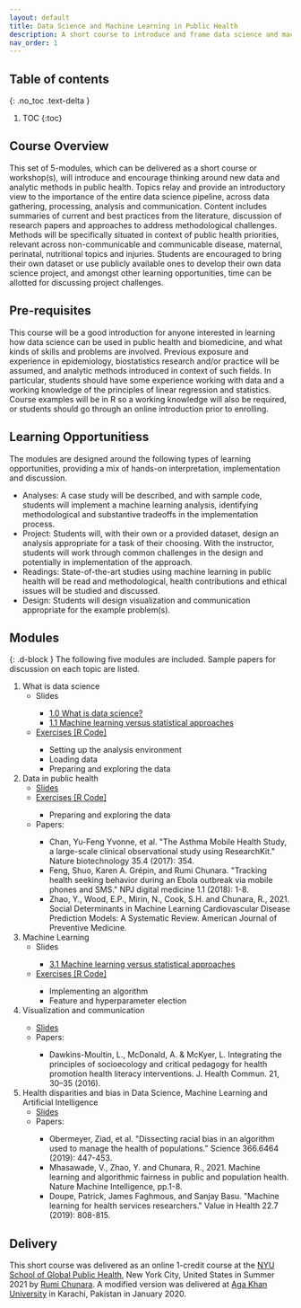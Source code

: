 ```yaml
---
layout: default
title: Data Science and Machine Learning in Public Health
description: A short course to introduce and frame data science and machine learning skills within the principles and priorities of public health.
nav_order: 1
---
```

## Table of contents
{: .no_toc .text-delta }

1. TOC
{:toc}

## Course Overview
This set of 5-modules, which can be delivered as a short course or workshop(s), will introduce and encourage thinking around new data and analytic methods in public health. Topics relay and provide an introductory view to the importance of the entire data science pipeline, across data gathering, processing, analysis and communication. Content includes summaries of current and best practices from the literature, discussion of research papers and approaches to address methodological challenges. Methods will be specifically situated in context of public health priorities, relevant across non-communicable and communicable disease, maternal, perinatal, nutritional topics and injuries. Students are encouraged to bring their own dataset or use publicly available ones to develop their own data science project, and amongst other learning opportunities, time can be allotted for discussing project challenges.

## Pre-requisites
This course will be a good introduction for anyone interested in learning how data science can be used in public health and biomedicine, and what kinds of skills and problems are involved. Previous exposure and experience in epidemiology, biostatistics research and/or practice will be assumed, and analytic methods introduced in context of such fields. In particular, students should have some experience working with data and a working knowledge of the principles of linear regression and statistics. Course examples will be in R so a working knowledge will also be required, or students should go through an online introduction prior to enrolling.

## Learning Opportunitiess
The modules are designed around the following types of learning opportunities, providing a mix of hands-on interpretation, implementation and discussion.
<ul>
<li>Analyses: A case study will be described, and with sample code, students will implement a machine learning analysis, identifying methodological and substantive tradeoffs in the implementation process.
</li>
<li>Project: Students will, with their own or a provided dataset, design an analysis appropriate for a task of their choosing. With the instructor, students will work through common challenges in the design and potentially in implementation of the approach.
</li>
<li>Readings: State-of-the-art studies using machine learning in public health will be read and methodological, health contributions and ethical issues will be studied and discussed.
</li>
<li>Design: Students will design visualization and communication appropriate for the example problem(s).
</li>
</ul>

## Modules
{: .d-block }
The following five modules are included. Sample papers for discussion on each topic are listed.

<ol>
  <li>What is data science
    <ul>
      <li>Slides</li>
	<ul>
	  <li><a href="https://newclasses.nyu.edu/access/content/group/7a825336-b658-4bab-ac71-1fb475203187/dsmlph_module1_intros.pdf">1.0 What is data science?</a></li>
	  <li><a href="https://newclasses.nyu.edu/access/content/group/7a825336-b658-4bab-ac71-1fb475203187/dsmlph_module2_mlstat.pdf">1.1 Machine learning versus statistical approaches </a></li>
	</ul>     
      <li><a href="https://newclasses.nyu.edu/portal/site/7a825336-b658-4bab-ac71-1fb475203187/tool/f2baf468-bc79-413e-840c-74d2fc6f66f8?panel=Main#">Exercises [R Code]</a></li>
   	<ul>
          <li> Setting up the analysis environment </li>
          <li> Loading data </li>
          <li> Preparing and exploring the data </li>
        </ul>
    </ul>
  </li>
  <li>Data in public health
    <ul>
     <li><a href="https://newclasses.nyu.edu/portal/site/7a825336-b658-4bab-ac71-1fb475203187">Slides</a></li>
     <li><a href="https://newclasses.nyu.edu/portal/site/7a825336-b658-4bab-ac71-1fb475203187/tool/f2baf468-bc79-413e-840c-74d2fc6f66f8?panel=Main#">Exercises [R Code]</a></li>
        <ul>
          <li> Preparing and exploring the data </li>
        </ul>
     <li>Papers:</li>
       <ul>
         <li> Chan, Yu-Feng Yvonne, et al. "The Asthma Mobile Health Study, a large-scale clinical observational
study using ResearchKit." Nature biotechnology 35.4 (2017): 354.</li>
         <li>Feng, Shuo, Karen A. Grépin, and Rumi Chunara. "Tracking health seeking behavior during an Ebola
outbreak via mobile phones and SMS." NPJ digital medicine 1.1 (2018): 1-8.</li>
         <li>Zhao, Y., Wood, E.P., Mirin, N., Cook, S.H. and Chunara, R., 2021. Social Determinants in Machine Learning Cardiovascular Disease Prediction Models: A Systematic Review. American Journal of Preventive Medicine.</li>
       </ul>
    </ul>
   </li>
   <li>Machine Learning
     <ul>
       <li>Slides</li>
        <ul>
         <li><a href="https://newclasses.nyu.edu/access/content/group/7a825336-b658-4bab-ac71-1fb475203187/dsmlph_module2_mlstat.pdf">3.1 Machine learning versus statistical approaches </a></li>
        </ul>
          <li><a href="https://newclasses.nyu.edu/portal/site/7a825336-b658-4bab-ac71-1fb475203187/tool/f2baf468-bc79-413e-840c-74d2fc6f66f8?panel=Main#">Exercises [R Code]</a></li>
            <ul>
              <li> Implementing an algorithm </li>
              <li> Feature and hyperparameter election</li>
        </ul>
      </ul>
   </li>   
   <li>Visualization and communication </li>
   <ul>
    <li><a href="https://newclasses.nyu.edu/access/content/group/7a825336-b658-4bab-ac71-1fb475203187/dsmlph_module7_vis.pdf">Slides</a></li>
    <li>Papers:</li>
      <ul>
       <li>Dawkins-Moultin, L., McDonald, A. & McKyer, L. Integrating the principles of socioecology and critical pedagogy for health promotion health literacy interventions. J. Health Commun. 21, 30–35 (2016).</li>
      </ul>
   </ul>
  <li>Health disparities and bias in Data Science, Machine Learning and Artificial Intelligence
    <ul>
      <li><a href="https://newclasses.nyu.edu/portal/site/7a825336-b658-4bab-ac71-1fb475203187">Slides</a></li>
      <li> Papers:</li>
        <ul>
	 <li> Obermeyer, Ziad, et al. "Dissecting racial bias in an algorithm used to manage the health of
populations." Science 366.6464 (2019): 447-453.</li>
	 <li>Mhasawade, V., Zhao, Y. and Chunara, R., 2021. Machine learning and algorithmic fairness in public and population health. Nature Machine Intelligence, pp.1-8.</li>
	 <li>Doupe, Patrick, James Faghmous, and Sanjay Basu. "Machine learning for health services
researchers." Value in Health 22.7 (2019): 808-815.</li>
	</ul>
     </ul>
   </li>
</ol>


## Delivery
This short course was delivered as an online 1-credit course at the [NYU School of Global Public Health](https://publichealth.nyu.edu), New York City, United States in Summer 2021 by <a href="https://rumichunara.github.io">Rumi Chunara</a>. A modified version was delivered at [Aga Khan University](https://aku.edu) in Karachi, Pakistan in January 2020. 

